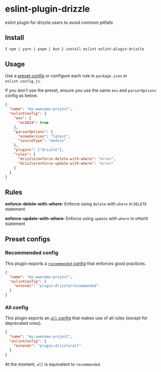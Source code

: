 # eslint-plugin-drizzle

eslint plugin for drizzle users to avoid common pitfalls

## Install

```sh
{ npm | yarn | pnpm | bun } install eslint eslint-plugin-drizzle
```

## Usage

Use a [preset config](#preset-configs) or configure each rule in `package.json` or `eslint.config.js`.

If you don't use the preset, ensure you use the same `env` and `parserOptions` config as below.

```json
{
  "name": "my-awesome-project",
  "eslintConfig": {
    "env": {
      "es2024": true
    },
    "parserOptions": {
      "ecmaVersion": "latest",
      "sourceType": "module"
    },
    "plugins": ["drizzle"],
    "rules": {
      "drizzle/enforce-delete-with-where": "error",
      "drizzle/enforce-update-with-where": "error"
    }
  }
}
```

## Rules

**enforce-delete-with-where**: Enforce using `delete` with `where` in `DELETE` statement

**enforce-update-with-where**: Enforce using `update` with `where` in `UPDATE` statement

## Preset configs

### Recommended config

This plugin exports a [`recommended` config](src/configs/recommended.js) that enforces good practices.

```json
{
  "name": "my-awesome-project",
  "eslintConfig": {
    "extends": "plugin:drizzle/recommended"
  }
}
```

### All config

This plugin exports an [`all` config](src/configs/all.js) that makes use of all rules (except for deprecated ones).

```json
{
  "name": "my-awesome-project",
  "eslintConfig": {
    "extends": "plugin:drizzle/all"
  }
}
```

At the moment, `all` is equivalent to `recommended`.
